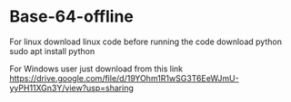 # Base-64-offline

For linux download linux code before running the code download python <br>
sudo apt install python

For Windows user just download from this link <br>
https://drive.google.com/file/d/19YOhm1R1wSG3T6EeWJmU-yyPH11XGn3Y/view?usp=sharing
